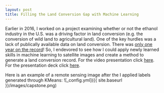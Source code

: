 ```yaml
---
layout: post
title: Filling the Land Conversion Gap with Machine Learning
---
```


Earlier in 2016, I worked on a project examining whether or not the ethanol industry in the U.S. was a driving factor in land conversion (e.g. the conversion of wild land to agricultural land). One of the key hurdles was a lack of publically available data on land conversion. There was [only one year on the record](https://www.nwf.org/News-and-Magazines/Media-Center/News-by-Topic/Wildlife/2013/9-18-13-USDA-Data-Grasslands-Forests-Being-Converted-to-Cropland-at-Alarming-Rates.aspx)! So, I endevored to see how I could apply newly learned skills in machine learning to satellite images and create a method to generate a land conversion record. For the video presentation click [here](https://www.youtube.com/watch?v=vFg5IiQpeDo&feature=youtu.be). For the presentation deck click [here](https://github.com/ByronAllen/Portfolio/blob/master/Filling%20the%20Land%20Conversion%20Gap%20(with%20video%20link).pdf).

Here is an example of a remote sensing image after the I applied labels generated through KMeans:
![_config.yml]({{ site.baseurl }}/images/capstone.png) 


